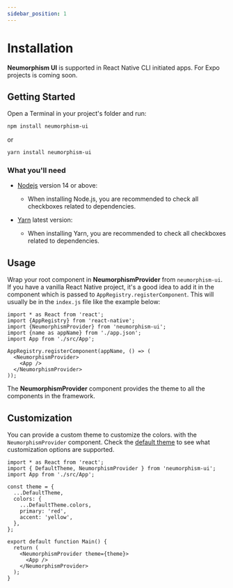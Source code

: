```yaml
---
sidebar_position: 1
---
```


# Installation

**Neumorphism UI** is supported in React Native CLI initiated apps. For Expo projects is coming soon.

## Getting Started

Open a Terminal in your project's folder and run:

```bash
npm install neumorphism-ui
```

or

```bash
yarn install neumorphism-ui
```

### What you'll need

- [Nodejs](https://nodejs.org/en/download/) version 14 or above:
  - When installing Node.js, you are recommended to check all checkboxes related to dependencies.

- [Yarn](https://yarnpkg.com/getting-started/install) latest version:
  - When installing Yarn, you are recommended to check all checkboxes related to dependencies.

## Usage

Wrap your root component in **NeumorphismProvider** from `neumorphism-ui`. If you have a vanilla React Native project, it's a good idea to add it in the component which is passed to `AppRegistry.registerComponent`. This will usually be in the `index.js` file like the example below:

```tsx
import * as React from 'react';
import {AppRegistry} from 'react-native';
import {NeumorphismProvider} from 'neumorphism-ui';
import {name as appName} from './app.json';
import App from './src/App';

AppRegistry.registerComponent(appName, () => (
  <NeumorphismProvider>
    <App />
  </NeumorphismProvider>
));
```

The **NeumorphismProvider** component provides the theme to all the components in the framework.

## Customization

You can provide a custom theme to customize the colors. with the `NeumorphismProvider` component. Check the [default theme](https://github.com/awaitstack/neumorphism-ui/blob/main/src/styles/DefaultTheme.tsx) to see what customization options are supported.

```tsx
import * as React from 'react';
import { DefaultTheme, NeumorphismProvider } from 'neumorphism-ui';
import App from './src/App';

const theme = {
  ...DefaultTheme,
  colors: {
    ...DefaultTheme.colors,
    primary: 'red',
    accent: 'yellow',
  },
};

export default function Main() {
  return (
    <NeumorphismProvider theme={theme}>
      <App />
    </NeumorphismProvider>
  );
}
```
